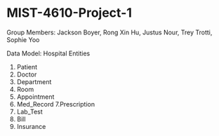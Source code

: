 # MIST-4610-Project-1

Group Members: Jackson Boyer, Rong Xin Hu, Justus Nour, Trey Trotti, Sophie Yoo

Data Model: Hospital 
Entities
1. Patient
2. Doctor
3. Department
4. Room
5. Appointment
6. Med_Record
7.Prescription
8. Lab_Test
9. Bill
10. Insurance

